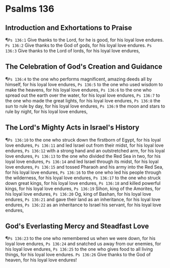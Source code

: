 # Psalms 136

## Introduction and Exhortations to Praise
¶`Ps 136:1` Give thanks to the Lord, for he is good, for his loyal love endures.
`Ps 136:2` Give thanks to the God of gods, for his loyal love endures.
`Ps 136:3` Give thanks to the Lord of lords, for his loyal love endures,

## The Celebration of God's Creation and Guidance
¶`Ps 136:4` to the one who performs magnificent, amazing deeds all by himself, for his loyal love endures,
`Ps 136:5` to the one who used wisdom to make the heavens, for his loyal love endures,
`Ps 136:6` to the one who spread out the earth over the water, for his loyal love endures,
`Ps 136:7` to the one who made the great lights, for his loyal love endures,
`Ps 136:8` the sun to rule by day, for his loyal love endures,
`Ps 136:9` the moon and stars to rule by night, for his loyal love endures,

## The Lord's Mighty Acts in Israel's History
¶`Ps 136:10` to the one who struck down the firstborn of Egypt, for his loyal love endures,
`Ps 136:11` and led Israel out from their midst, for his loyal love endures,
`Ps 136:12` with a strong hand and an outstretched arm, for his loyal love endures,
`Ps 136:13` to the one who divided the Red Sea in two, for his loyal love endures,
`Ps 136:14` and led Israel through its midst, for his loyal love endures,
`Ps 136:15` and tossed Pharaoh and his army into the Red Sea, for his loyal love endures,
`Ps 136:16` to the one who led his people through the wilderness, for his loyal love endures,
`Ps 136:17` to the one who struck down great kings, for his loyal love endures,
`Ps 136:18` and killed powerful kings, for his loyal love endures,
`Ps 136:19` Sihon, king of the Amorites, for his loyal love endures,
`Ps 136:20` Og, king of Bashan, for his loyal love endures,
`Ps 136:21` and gave their land as an inheritance, for his loyal love endures,
`Ps 136:22` as an inheritance to Israel his servant, for his loyal love endures,

## God's Everlasting Mercy and Steadfast Love
¶`Ps 136:23` to the one who remembered us when we were down, for his loyal love endures,
`Ps 136:24` and snatched us away from our enemies, for his loyal love endures,
`Ps 136:25` to the one who gives food to all living things, for his loyal love endures.
`Ps 136:26` Give thanks to the God of heaven, for his loyal love endures!
